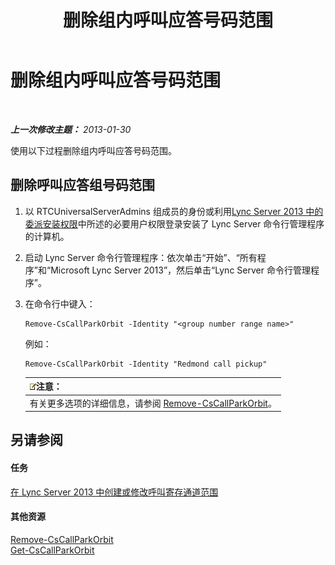 ﻿---
title: 删除组内呼叫应答号码范围
TOCTitle: 删除组内呼叫应答号码范围
ms:assetid: 521891f3-7a5d-45de-92dc-d57025453159
ms:mtpsurl: https://technet.microsoft.com/zh-cn/library/JJ945629(v=OCS.15)
ms:contentKeyID: 52061024
ms.date: 05/19/2016
mtps_version: v=OCS.15
ms.translationtype: HT
---

# 删除组内呼叫应答号码范围

 

_**上一次修改主题：** 2013-01-30_

使用以下过程删除组内呼叫应答号码范围。

## 删除呼叫应答组号码范围

1.  以 RTCUniversalServerAdmins 组成员的身份或利用[Lync Server 2013 中的委派安装权限](lync-server-2013-delegate-setup-permissions.md)中所述的必要用户权限登录安装了 Lync Server 命令行管理程序的计算机。

2.  启动 Lync Server 命令行管理程序：依次单击“开始”、“所有程序”和“Microsoft Lync Server 2013”，然后单击“Lync Server 命令行管理程序”。

3.  在命令行中键入：
    
        Remove-CsCallParkOrbit -Identity "<group number range name>" 
    
    例如：
    
        Remove-CsCallParkOrbit -Identity "Redmond call pickup"
    
    <table>
    <thead>
    <tr class="header">
    <th><img src="images/Dn783119.note(OCS.15).gif" title="note" alt="note" />注意：</th>
    </tr>
    </thead>
    <tbody>
    <tr class="odd">
    <td>有关更多选项的详细信息，请参阅 <a href="remove-cscallparkorbit.md">Remove-CsCallParkOrbit</a>。</td>
    </tr>
    </tbody>
    </table>


## 另请参阅

#### 任务

[在 Lync Server 2013 中创建或修改呼叫寄存通道范围](lync-server-2013-create-or-modify-a-call-park-orbit-range.md)  

#### 其他资源

[Remove-CsCallParkOrbit](remove-cscallparkorbit.md)  
[Get-CsCallParkOrbit](get-cscallparkorbit.md)

